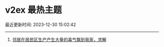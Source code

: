 # v2ex 最热主题

最近更新时间: 2023-12-30 15:02:42

--- 
1. [邻居在居民区生产产生大量的毒气飘到我家，求解](https://www.v2ex.com/t/1004569) 
